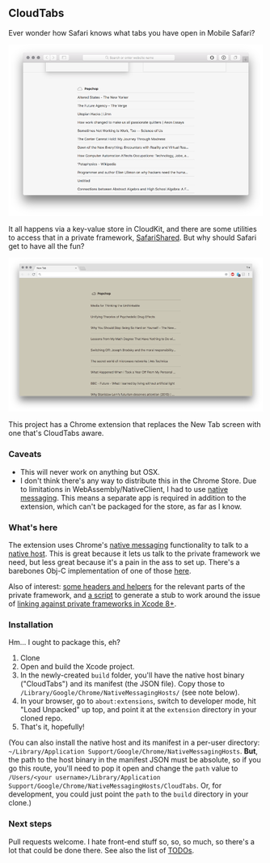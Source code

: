 ## CloudTabs

Ever wonder how Safari knows what tabs you have open in Mobile Safari?

![Safari cloudtabs screenshot](safari.png)

It all happens via a key-value store in CloudKit, and there are some utilities to access that in a private framework, [SafariShared](http://developer.limneos.net/?ios=11.1.2&framework=SafariShared.framework). But why should Safari get to have all the fun?

![Chrome cloudtabs screenshot](chrome.png)

This project has a Chrome extension that replaces the New Tab screen with one that's CloudTabs aware.

### Caveats

- This will never work on anything but OSX.
- I don't think there's any way to distribute this in the Chrome Store. Due to limitations in WebAssembly/NativeClient, I had to use [native messaging](https://developer.chrome.com/extensions/nativeMessaging). This means a separate app is required in addition to the extension, which can't be packaged for the store, as far as I know.

### What's here

The extension uses Chrome's [native messaging](https://developer.chrome.com/extensions/nativeMessaging) functionality to talk to a [native host](CloudTabs). This is great because it lets us talk to the private framework we need, but less great because it's a pain in the ass to set up. There's a barebones Obj-C implementation of one of those [here](CloudTabs/SynchronousNativeHost.h).

Also of interest: [some headers and helpers](CloudTabs/SafariShared) for the relevant parts of the private framework, and [a script](make-framework-stub) to generate a stub to work around the issue of [linking against private frameworks in Xcode 8+](https://stackoverflow.com/questions/43962260/how-to-import-a-private-framework-in-xcode-8-3-without-getting-undefined-symbol).

### Installation

Hm... I ought to package this, eh?

1. Clone
2. Open and build the Xcode project.
3. In the newly-created `build` folder, you'll have the native host binary ("CloudTabs") and its manifest (the JSON file). Copy those to `/Library/Google/Chrome/NativeMessagingHosts/` (see note below).
4. In your browser, go to `about:extensions`, switch to developer mode, hit "Load Unpacked" up top, and point it at the `extension` directory in your cloned repo.
5. That's it, hopefully!

(You can also install the native host and its manifest in a per-user directory: `~/Library/Application Support/Google/Chrome/NativeMessagingHosts`. **But**, the path to the host binary in the manifest JSON must be absolute, so if you go this route, you'll need to pop it open and change the `path` value to `/Users/<your username>/Library/Application Support/Google/Chrome/NativeMessagingHosts/CloudTabs`. Or, for development, you could just point the `path` to the `build` directory in your clone.)


### Next steps

Pull requests welcome. I hate front-end stuff so, so, so much, so there's a lot that could be done there. See also the list of [TODOs](TODO.md).
